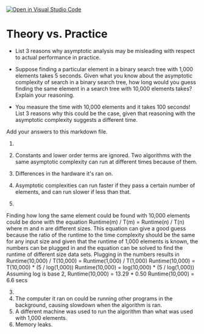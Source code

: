 [![Open in Visual Studio Code](https://classroom.github.com/assets/open-in-vscode-718a45dd9cf7e7f842a935f5ebbe5719a5e09af4491e668f4dbf3b35d5cca122.svg)](https://classroom.github.com/online_ide?assignment_repo_id=13107769&assignment_repo_type=AssignmentRepo)
# Theory vs. Practice

- List 3 reasons why asymptotic analysis may be misleading with respect to
  actual performance in practice.

- Suppose finding a particular element in a binary search tree with 1,000
  elements takes 5 seconds. Given what you know about the asymptotic complexity
  of search in a binary search tree, how long would you guess finding the same
  element in a search tree with 10,000 elements takes? Explain your reasoning.

- You measure the time with 10,000 elements and it takes 100 seconds! List 3
  reasons why this could be the case, given that reasoning with the asymptotic
  complexity suggests a different time.

Add your answers to this markdown file.

1.
  1. Constants and lower order terms are ignored. Two algorithms with the same asymptotic complexity can run at different times because of them. 
  2. Differences in the hardware it's ran on.
  3. Asymptotic complexities can run faster if they pass a certain number of elements, and can run slower if less than that.

2.
  Finding how long the same element could be found with 10,000 elements could be done with the equation Runtime(m) / T(m) = Runtime(n) / T(n) where m and n are different sizes. This equation can give a good guess because     the ratio of the runtime to the time complexity should be the same for any input size and given that the runtime of 1,000 elements is known, the numbers can be plugged in and the equation can be solved to find the          runtime of different size data sets. Plugging in the numbers results in Runtime(10,000) / T(10,000) = Runtime(1,000) / T(1,000)
  Runtime(10,000) = T(10,000) * (5 / log(1,000))
  Runtime(10,000) = log(10,000) * (5 / log(1,000))
  Assuming log is base 2,
  Runtime(10,000) = 13.29 * 0.50 
  Runtime(10,000) = 6.6 secs

3.
  1. The computer it ran on could be running other programs in the background, causing slowdown when the algorithm is ran.
  2. A different machine was used to run the algorithm than what was used with 1,000 elements.
  3. Memory leaks.
